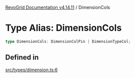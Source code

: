 [RevoGrid Documentation v4.14.11](README.md) / DimensionCols

# Type Alias: DimensionCols

```ts
type DimensionCols: DimensionColPin | DimensionTypeCol;
```

## Defined in

[src/types/dimension.ts:6](https://github.com/revolist/revogrid/blob/8390153a63782c6f2a806fb42e5983525eb9dc87/src/types/dimension.ts#L6)
